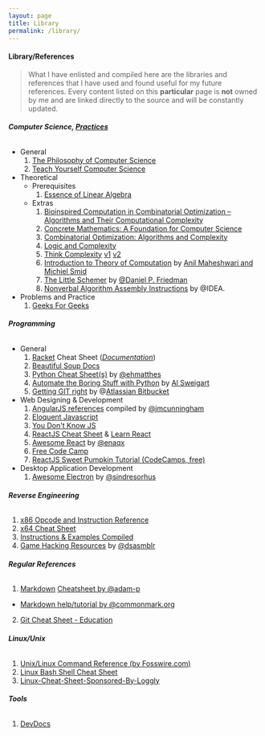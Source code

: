 ```yaml
---
layout: page
title: Library
permalink: /library/
---
```


#### <span class="icon-books"></span>  Library/References

>What I have enlisted and compiled here are the libraries and references that I have used and found useful for my future references. Every content listed on this **particular** page is **not** owned by me and are linked directly to the source and will be constantly updated.

###### <span class="icon-section"></span> **Computer Science, [Practices](/cs-practice/)**
+ General
  1. [The Philosophy of Computer Science](https://plato.stanford.edu/entries/computer-science)
  2. [Teach Yourself Computer Science](https://teachyourselfcs.com/)
+ Theoretical
    * Prerequisites
        1. [Essence of Linear Algebra](https://www.youtube.com/playlist?list=PLZHQObOWTQDPD3MizzM2xVFitgF8hE_ab)
    * Extras
        1. [Bioinspired Computation in Combinatorial Optimization – Algorithms and Their Computational Complexity](http://www.bioinspiredcomputation.com/self-archived-bookNeumannWitt.pdf)
        2. [Concrete Mathematics: A Foundation for Computer Science](https://www.amazon.com/Concrete-Mathematics-Foundation-Computer-Science/dp/0201558025)
        3. [Combinatorial Optimization: Algorithms and Complexity](https://www.amazon.com/Combinatorial-Optimization-Algorithms-Complexity-Computer-ebook/dp/B00C8UQZAO)
        4. [Logic and Complexity](http://www.springer.com/us/book/9781852335656)
        5. [Think Complexity](http://www.greenteapress.com/compmod/) [v1](http://www.greenteapress.com/compmod/thinkcomplexity.pdf) [v2](http://greenteapress.com/complexity2/thinkcomplexity2.pdf)
        6. [Introduction to Theory of Computation](http://cglab.ca/~michiel/TheoryOfComputation/TheoryOfComputation.pdf) by [Anil Maheshwari and Michiel Smid](http://cglab.ca/~michiel/TheoryOfComputation/)
        7. [The Little Schemer](https://mitpress.mit.edu/books/little-schemer) by [@Daniel P. Friedman](https://mitpress.mit.edu/authors/daniel-p-friedman)
        8. [Nonverbal Algorithm Assembly Instructions](https://idea-instructions.com/) by @IDEA.
+ Problems and Practice
  1. [Geeks For Geeks](http://www.geeksforgeeks.org)

###### <span class="icon-section"></span> **Programming**
+ General
  1. [Racket](https://racket-lang.org/) Cheat Sheet ([*Documentation*](https://docs.racket-lang.org/racket-cheat/index.html))
  2. [Beautiful Soup Docs](https://readthedocs.org/projects/beautiful-soup-4/downloads/pdf/latest)
  3. [Python Cheat Sheet(s)](https://ehmatthes.github.io/pcc/cheatsheets/README.html) by [@ehmatthes](https://github.com/ehmatthes)
  4. [Automate the Boring Stuff with Python](http://automatetheboringstuff.com/) by [Al Sweigart](https://twitter.com/AlSweigart)
  5. [Getting GIT right](https://www.atlassian.com/git) by @[Atlassian Bitbucket](https://www.atlassian.com)
+ Web Designing & Development
  1. [AngularJS references](https://github.com/jmcunningham/AngularJS-Learning) compiled by [@jmcunningham](https://github.com/jmcunningham)
  2. [Eloquent Javascript](http://eloquentjavascript.net/)
  3. [You Don't Know JS](https://github.com/getify/You-Dont-Know-JS)
  4. [ReactJS Cheat Sheet](https://reactcheatsheet.com/) & [Learn React](https://learnreact.com/)
  5. [Awesome React](https://github.com/enaqx/awesome-react) by [@enaqx](https://github.com/enaqx)
  6. [Free Code Camp](https://www.freecodecamp.org/)
  7. [ReactJS Sweet Pumpkin Tutorial (CodeCamps, free)](https://sweetpumpkins.codecamps.com/)
+ Desktop Application Development
  1. [Awesome Electron](https://github.com/sindresorhus/awesome-electron) by [@sindresorhus](https://github.com/sindresorhus/)

###### <span class="icon-section"></span> **Reverse Engineering**
1. [x86 Opcode and Instruction Reference](http://ref.x86asm.net/)
2. [x64 Cheat Sheet](https://cs.brown.edu/courses/cs033/docs/guides/x64_cheatsheet.pdf)
3. [Instructions & Examples Compiled](https://scadahacker.com/library/Documents/Cheat_Sheets/Programming%20-%20x86%20Instructions%201.pdf)
4. [Game Hacking Resources](https://github.com/dsasmblr/game-hacking) by [@dsasmblr](https://github.com/dsasmblr)

###### <span class="icon-section"></span> **Regular References**
1. [Markdown](https://en.wikipedia.org/wiki/Markdown) [Cheatsheet by @adam-p](https://github.com/adam-p/markdown-here/wiki/Markdown-Cheatsheet)
  * [Markdown help/tutorial by @commonmark.org](http://commonmark.org/help/tutorial/)
2. [Git Cheat Sheet - Education](https://education.github.com/git-cheat-sheet-education.pdf)

###### <span class="icon-section"></span> **Linux/Unix**
1. [Unix/Linux Command Reference (by Fosswire.com)](https://files.fosswire.com/2007/08/fwunixref.pdf)
2. [Linux Bash Shell Cheat Sheet](https://learncodethehardway.org/unix/bash_cheat_sheet.pdf)
3. [Linux-Cheat-Sheet-Sponsored-By-Loggly](https://www.loggly.com/wp-content/uploads/2015/05/Linux-Cheat-Sheet-Sponsored-By-Loggly.pdf)

###### <span class="icon-section"></span> **Tools**
1. [DevDocs](http://devdocs.io/)
